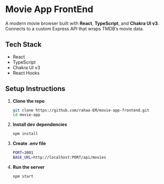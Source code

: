 
# Movie App FrontEnd

A modern movie browser built with **React**, **TypeScript**, and **Chakra UI v3**. Connects to a custom Express API that wraps TMDB’s movie data.

## Tech Stack
- React
- TypeScript
- Chakra UI v3
- React Hooks

## Setup Instructions

1. **Clone the repo**
    ```bash
    git clone https://github.com/rahaa-EM/movie-app-frontend.git
    cd movie-app
2. **Install dev dependencies**
    ```bash
    npm install
3. **Create .env file**
    ```bash
    PORT=3001
    BASE_URL=http://localhost:PORT/api/movies
4. **Run the server**
    ```bash
    npm start